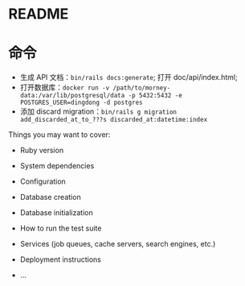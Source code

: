 # README


# 命令

* 生成 API 文档：`bin/rails docs:generate`; 打开 doc/api/index.html;
* 打开数据库：`docker run -v /path/to/morney-data:/var/lib/postgresql/data -p 5432:5432 -e POSTGRES_USER=dingdong -d postgres`
* 添加 discard migration：`bin/rails g migration add_discarded_at_to_???s discarded_at:datetime:index`

Things you may want to cover:

* Ruby version

* System dependencies

* Configuration

* Database creation

* Database initialization

* How to run the test suite

* Services (job queues, cache servers, search engines, etc.)

* Deployment instructions

* ...
